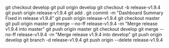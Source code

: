 git checkout develop
git pull origin develop
git checkout -b release-v1.9.4
git push origin release-v1.9.4
git add .
git commit -m "Dashboard Summary Fixed in release v1.9.4"
git push origin release-v1.9.4
git checkout master
git pull origin master
git merge --no-ff release-v1.9.4 -m "Merge release v1.9.4 into master"
git push origin master
git checkout develop
git merge --no-ff release-v1.9.4 -m "Merge release v1.9.4 into develop"
git push origin develop
git branch -d release-v1.9.4
git push origin --delete release-v1.9.4
